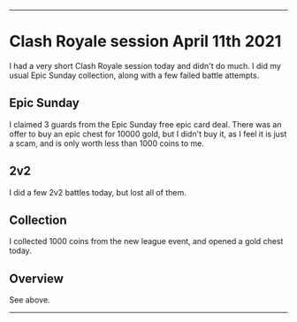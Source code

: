 
***

# Clash Royale session April 11th 2021

I had a very short Clash Royale session today and didn't do much. I did my usual Epic Sunday collection, along with a few failed battle attempts.

## Epic Sunday

I claimed 3 guards from the Epic Sunday free epic card deal. There was an offer to buy an epic chest for 10000 gold, but I didn't buy it, as I feel it is just a scam, and is only worth less than 1000 coins to me.

## 2v2

I did a few 2v2 battles today, but lost all of them.

## Collection

I collected 1000 coins from the new league event, and opened a gold chest today.

## Overview

See above.

***

